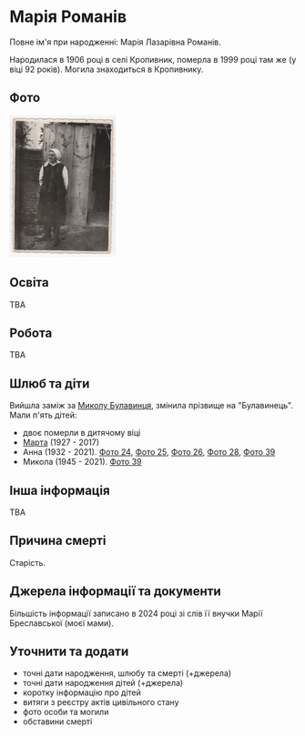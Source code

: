 # Марія Романів #

Повне ім'я при народженні: Марія Лазарівна Романів.

Народилася в 1906 році в селі Кропивник, померла в 1999 році там же (у віці 92 років). Могила знаходиться в Кропивнику.

## Фото ##

[<img src="../photos/photo_020_75.jpg" height=250 />](../photos/photo_020.md)

## Освіта ##

TBA

## Робота ##

TBA

## Шлюб та діти ##

Вийшла заміж за [Миколу Булавинця](Микола%20Булавинець.md), змінила прізвище на "Булавинець". Мали п'ять дітей:

- двоє померли в дитячому віці
- [Марта](Марта%20Булавинець.md) (1927 - 2017)
- Анна (1932 - 2021). [Фото 24](../photos/photo_024.md), [Фото 25](../photos/photo_025.md), [Фото 26](../photos/photo_026.md), [Фото 28](../photos/photo_028.md), [Фото 39](../photos/photo_039.md)
- Микола (1945 - 2021). [Фото 39](../photos/photo_039.md)

## Інша інформація ##

TBA

## Причина смерті ##

Старість.

## Джерела інформації та документи ##

Більшість інформації записано в 2024 році зі слів її внучки Марії Бреславської (моєї мами).

## Уточнити та додати ##

- точні дати народження, шлюбу та смерті (+джерела)
- точні дати народження дітей (+джерела)
- коротку інформацію про дітей
- витяги з реєстру актів цивільного стану
- фото особи та могили
- обставини смерті
